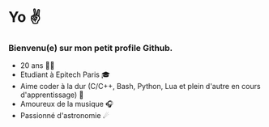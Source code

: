 # Yo ✌
### Bienvenu(e) sur mon petit profile Github.

- 20 ans 👱‍♂️
- Etudiant à Epitech Paris 🎓
- Aime coder à la dur (C/C++, Bash, Python, Lua et plein d'autre en cours d'apprentissage) 🔧
- Amoureux de la musique 🎧
- Passionné d'astronomie ☄

